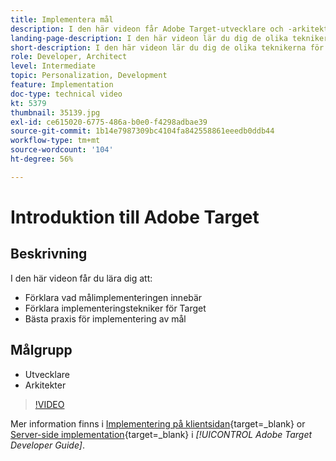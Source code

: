 ```yaml
---
title: Implementera mål
description: I den här videon får Adobe Target-utvecklare och -arkitekter en genomgång av att implementera Adobe Target. I den här videon lär du dig de olika teknikerna för att implementera Target och använder bästa praxis för att implementera Taget.
landing-page-description: I den här videon lär du dig de olika teknikerna för att implementera Target och använder bästa praxis för att implementera Taget.
short-description: I den här videon lär du dig de olika teknikerna för att implementera Target och använder bästa praxis för att implementera Taget.
role: Developer, Architect
level: Intermediate
topic: Personalization, Development
feature: Implementation
doc-type: technical video
kt: 5379
thumbnail: 35139.jpg
exl-id: ce615020-6775-486a-b0e0-f4298adbae39
source-git-commit: 1b14e7987309bc4104fa842558861eeedb0ddb44
workflow-type: tm+mt
source-wordcount: '104'
ht-degree: 56%

---
```


# Introduktion till Adobe Target

## Beskrivning

I den här videon får du lära dig att:

* Förklara vad målimplementeringen innebär
* Förklara implementeringstekniker för Target
* Bästa praxis för implementering av mål

## Målgrupp

* Utvecklare
* Arkitekter

>[!VIDEO](https://video.tv.adobe.com/v/35139/?quality=12)

Mer information finns i [Implementering på klientsidan](https://experienceleague.adobe.com/docs/target-dev/developer/client-side/overview.html){target=_blank} or [Server-side implementation](https://experienceleague.adobe.com/docs/target-dev/developer/server-side/server-side-overview.html){target=_blank} i *[!UICONTROL Adobe Target Developer Guide]*.

